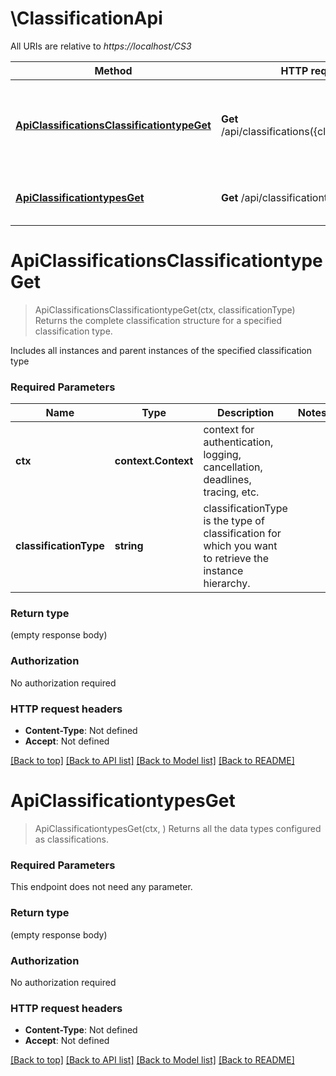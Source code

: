 # \ClassificationApi

All URIs are relative to *https://localhost/CS3*

Method | HTTP request | Description
------------- | ------------- | -------------
[**ApiClassificationsClassificationtypeGet**](ClassificationApi.md#ApiClassificationsClassificationtypeGet) | **Get** /api/classifications({classificationtype}) | Returns the complete classification structure for a specified classification type.
[**ApiClassificationtypesGet**](ClassificationApi.md#ApiClassificationtypesGet) | **Get** /api/classificationtypes | Returns all the data types configured as classifications.


# **ApiClassificationsClassificationtypeGet**
> ApiClassificationsClassificationtypeGet(ctx, classificationType)
Returns the complete classification structure for a specified classification type.

Includes all instances and parent instances of the specified classification type

### Required Parameters

Name | Type | Description  | Notes
------------- | ------------- | ------------- | -------------
 **ctx** | **context.Context** | context for authentication, logging, cancellation, deadlines, tracing, etc.
  **classificationType** | **string**| classificationType is the type of classification for which you want to retrieve the instance hierarchy. | 

### Return type

 (empty response body)

### Authorization

No authorization required

### HTTP request headers

 - **Content-Type**: Not defined
 - **Accept**: Not defined

[[Back to top]](#) [[Back to API list]](../README.md#documentation-for-api-endpoints) [[Back to Model list]](../README.md#documentation-for-models) [[Back to README]](../README.md)

# **ApiClassificationtypesGet**
> ApiClassificationtypesGet(ctx, )
Returns all the data types configured as classifications.

### Required Parameters
This endpoint does not need any parameter.

### Return type

 (empty response body)

### Authorization

No authorization required

### HTTP request headers

 - **Content-Type**: Not defined
 - **Accept**: Not defined

[[Back to top]](#) [[Back to API list]](../README.md#documentation-for-api-endpoints) [[Back to Model list]](../README.md#documentation-for-models) [[Back to README]](../README.md)

